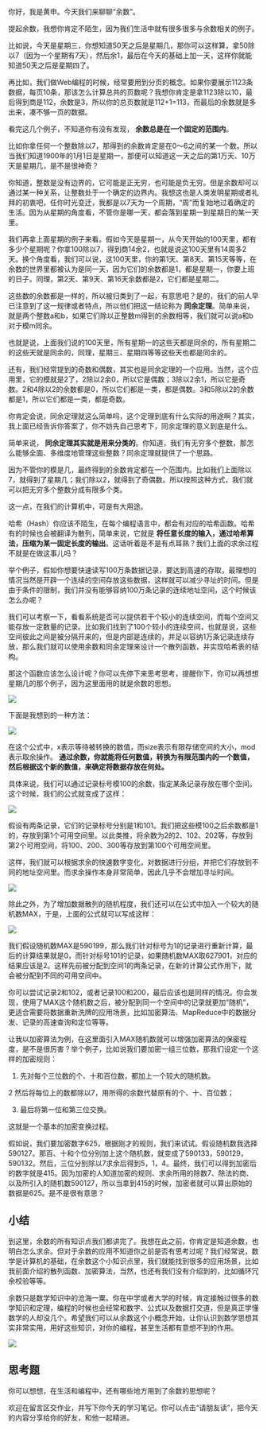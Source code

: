 你好，我是黄申。今天我们来聊聊“余数”。

提起余数，我想你肯定不陌生，因为我们生活中就有很多很多与余数相关的例子。

比如说，今天是星期三，你想知道50天之后是星期几，那你可以这样算，拿50除以7（因为一个星期有7天），然后余1，最后在今天的基础上加一天，这样你就能知道50天之后是星期四了。

再比如，我们做Web编程的时候，经常要用到分页的概念。如果你要展示1123条数据，每页10条，那该怎么计算总共的页数呢？我想你肯定是拿1123除以10，最后得到商是112，余数是3，所以你的总页数就是112+1=113，而最后的余数就是多出来，凑不够一页的数据。

看完这几个例子，不知道你有没有发现， **余数总是在一个固定的范围内**。

比如你拿任何一个整数除以7，那得到的余数肯定是在0～6之间的某一个数。所以当我们知道1900年的1月1日是星期一，那便可以知道这一天之后的第1万天、10万天是星期几，是不是很神奇？

你知道，整数是没有边界的，它可能是正无穷，也可能是负无穷。但是余数却可以通过某一种关系，让整数处于一个确定的边界内。我想这也是人类发明星期或者礼拜的初衷吧，任你时光变迁，我都是以7天为一个周期，“周”而复始地过着确定的生活。因为从星期的角度看，不管你是哪一天，都会落到星期一到星期日的某一天里。

我们再拿上面星期的例子来看。假如今天是星期一，从今天开始的100天里，都有多少个星期呢？你拿100除以7，得到商14余2，也就是说这100天里有14周多2天。换个角度看，我们可以说，这100天里，你的第1天、第8天、第15天等等，在余数的世界里都被认为是同一天，因为它们的余数都是1，都是星期一，你要上班的日子。同理，第2天、第9天、第16天余数都是2，它们都是星期二。

这些数的余数都是一样的，所以被归类到了一起，有意思吧？是的，我们的前人早已注意到了这一规律或者特点，所以他们把这一结论称为 **同余定理**。简单来说，就是两个整数a和b，如果它们除以正整数m得到的余数相等，我们就可以说a和b对于模m同余。

也就是说，上面我们说的100天里，所有星期一的这些天都是同余的，所有星期二的这些天就是同余的，同理，星期三、星期四等等这些天也都是同余的。

还有，我们经常提到的奇数和偶数，其实也是同余定理的一个应用。当然，这个应用里，它的模就是2了，2除以2余0，所以它是偶数；3除以2余1，所以它是奇数。2和4除以2的余数都是0，所以它们都是一类，都是偶数。3和5除以2的余数都是1，所以它们都是一类，都是奇数。

你肯定会说，同余定理就这么简单吗，这个定理到底有什么实际的用途啊？其实，我上面已经告诉你答案了，你不妨先自己思考下，同余定理的意义到底是什么。

简单来说， **同余定理其实就是用来分类的**。你知道，我们有无穷多个整数，那怎么能够全面、多维度地管理这些整数？同余定理就提供了一个思路。

因为不管你的模是几，最终得到的余数肯定都在一个范围内。比如我们上面除以7，就得到了星期几；我们除以2，就得到了奇偶数。所以按照这种方式，我们就可以把无穷多个整数分成有限多个类。

这一点，在我们的计算机中，可是有大用途。

哈希（Hash）你应该不陌生，在每个编程语言中，都会有对应的哈希函数。哈希有的时候也会被翻译为散列，简单来说，它就是 **将任意长度的输入，通过哈希算法，压缩为某一固定长度的输出**。这话听着是不是有点耳熟？我们上面的求余过程不就是在做这事儿吗？

举个例子，假如你想要快速读写100万条数据记录，要达到高速的存取，最理想的情况当然是开辟一个连续的空间存放这些数据，这样就可以减少寻址的时间。但是由于条件的限制，我们并没有能够容纳100万条记录的连续地址空间，这个时候该怎么办呢？

我们可以考察一下，看看系统是否可以提供若干个较小的连续空间，而每个空间又能存放一定数量的记录。比如我们找到了100个较小的连续空间，也就是说，这些空间彼此之间是被分隔开来的，但是内部是连续的，并足以容纳1万条记录连续存放，那么我们就可以使用余数和同余定理来设计一个散列函数，并实现哈希表的结构。

那这个函数应该怎么设计呢？你可以先停下来思考思考，提醒你下，你可以再想想星期几的那个例子，因为这里面用的就是余数的思想。

![](https://static001.geekbang.org/resource/image/f1/8d/f156cef76582b3ee77b038cd2347968d.jpg?wh=1142*678)

下面是我想到的一种方法：

![](https://static001.geekbang.org/resource/image/b3/58/b32e791f822044f579b80ad2cfe48c58.jpg?wh=1142*470)

在这个公式中，x表示等待被转换的数值，而size表示有限存储空间的大小，mod表示取余操作。 **通过余数，你就能将任何数值，转换为有限范围内的一个数值，然后根据这个新的数值，来确定将数据存放在何处。**

具体来说，我们可以通过记录标号模100的余数，指定某条记录存放在哪个空间。这个时候，我们的公式就变成了这样：

![](https://static001.geekbang.org/resource/image/fe/ac/fe96e521ed9d0a574ddaeeb0f00bbaac.jpg?wh=1142*166)

假设有两条记录，它们的记录标号分别是1和101。我们把这些模100之后余数都是1的，存放到第1个可用空间里。以此类推，将余数为2的2、102、202等，存放到第2个可用空间，将100、200、300等存放到第100个可用空间里。

这样，我们就可以根据求余的快速数字变化，对数据进行分组，并把它们存放到不同的地址空间里。而求余操作本身非常简单，因此几乎不会增加寻址时间。

![](https://static001.geekbang.org/resource/image/37/2c/372f09d2ff666150fd2855506a84f02c.jpg?wh=1142*733)

除此之外，为了增加数据散列的随机程度，我们还可以在公式中加入一个较大的随机数MAX，于是，上面的公式就可以写成这样：

![](https://static001.geekbang.org/resource/image/78/c0/78a943e119d823d39cdcaf35a75a42c0.jpg?wh=1142*379)

我们假设随机数MAX是590199，那么我们针对标号为1的记录进行重新计算，最后的计算结果就是0，而针对标号101的记录，如果随机数MAX取627901，对应的结果应该是2。这样先前被分配到空间1的两条记录，在新的计算公式作用下，就会被分配到不同的可用空间中。

你可以尝试记录2和102，或者记录100和200，最后应该也是同样的情况。你会发现，使用了MAX这个随机数之后，被分配到同一个空间中的记录就更加“随机”，更适合需要将数据重新洗牌的应用场景，比如加密算法、MapReduce中的数据分发、记录的高速查询和定位等等。

让我以加密算法为例，在这里面引入MAX随机数就可以增强加密算法的保密程度，是不是很厉害？举个例子，比如说我们要加密一组三位数，那我们设定一个这样的加密规则：

1. 先对每个三位数的个、十和百位数，都加上一个较大的随机数。

2 然后将每位上的数都除以7，用所得的余数代替原有的个、十、百位数；

3. 最后将第一位和第三位交换。

这就是一个基本的加密变换过程。

假如说，我们要加密数字625，根据刚才的规则，我们来试试。假设随机数我选择590127。那百、十和个位分别加上这个随机数，就变成了590133，590129，590132。然后，三位分别除以7求余后得到5，1，4。最终，我们可以得到加密后的数字就是415。因为加密的人知道加密的规则、求余所用的除数7、除法的商、以及所引入的随机数590127，所以当拿到415的时候，加密者就可以算出原始的数据是625。是不是很有意思？

## 小结

到这里，余数的所有知识点我们都讲完了。我想在此之前，你肯定是知道余数，也明白怎么求余。但对于余数的应用不知道你之前是否有思考过呢？我们经常说，数学是计算机的基础，在余数这个小知识点里，我们就能找到很多的应用场景，比如我前面介绍的散列函数、加密算法，当然，也还有我们没有介绍到的，比如循环冗余校验等等。

余数只是数学知识中的沧海一粟。你在中学或者大学的时候，肯定接触过很多的数学知识和定理，编程的时候也会经常和数字、公式以及数据打交道，但是真正学懂数学的人却没几个。希望我们可以从余数这个小概念开始，让你认识到数学思想其实非常实用，用好这些知识，对你的编程，甚至生活都有意想不到的作用。

![](https://static001.geekbang.org/resource/image/97/5a/97a4d55737df060e213a12da82963e5a.jpg?wh=1242*1709)

## 思考题

你可以想想，在生活和编程中，还有哪些地方用到了余数的思想呢？

欢迎在留言区交作业，并写下你今天的学习笔记。你可以点击“请朋友读”，把今天的内容分享给你的好友，和他一起精进。